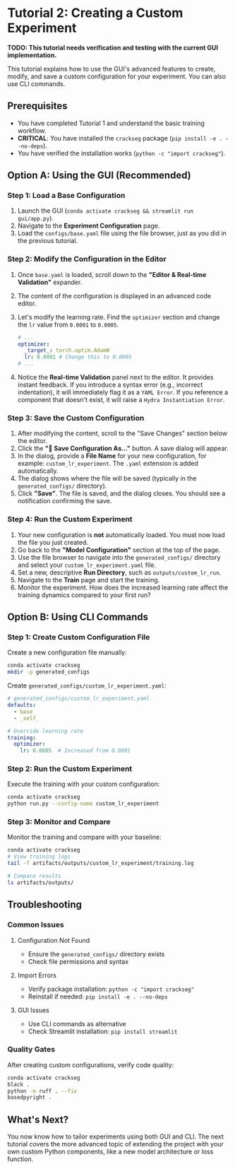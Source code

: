 # Tutorial 2: Creating a Custom Experiment

**TODO: This tutorial needs verification and testing with the current GUI implementation.**

This tutorial explains how to use the GUI's advanced features to create,
modify, and save a custom configuration for your experiment. You can also use CLI commands.

## Prerequisites

- You have completed Tutorial 1 and understand the basic training workflow.
- **CRITICAL**: You have installed the `crackseg` package (`pip install -e . --no-deps`).
- You have verified the installation works (`python -c "import crackseg"`).

## Option A: Using the GUI (Recommended)

### Step 1: Load a Base Configuration

1. Launch the GUI (`conda activate crackseg && streamlit run gui/app.py`).
2. Navigate to the **Experiment Configuration** page.
3. Load the `configs/base.yaml` file using the file browser, just as you did
    in the previous tutorial.

### Step 2: Modify the Configuration in the Editor

1. Once `base.yaml` is loaded, scroll down to the
    **"Editor & Real-time Validation"** expander.
2. The content of the configuration is displayed in an advanced code editor.
3. Let's modify the learning rate. Find the `optimizer` section and change
    the `lr` value from `0.0001` to `0.0005`.

    ```yaml
    # ...
    optimizer:
      _target_: torch.optim.AdamW
      lr: 0.0001 # Change this to 0.0005
    # ...
    ```

4. Notice the **Real-time Validation** panel next to the editor. It provides
    instant feedback. If you introduce a syntax error (e.g., incorrect
    indentation), it will immediately flag it as a `YAML Error`. If you
    reference a component that doesn't exist, it will raise a
    `Hydra Instantiation Error`.

### Step 3: Save the Custom Configuration

1. After modifying the content, scroll to the "Save Changes" section below
    the editor.
2. Click the **"💾 Save Configuration As..."** button. A save dialog will
    appear.
3. In the dialog, provide a **File Name** for your new configuration, for
    example: `custom_lr_experiment`. The `.yaml` extension is added
    automatically.
4. The dialog shows where the file will be saved (typically in the
    `generated_configs/` directory).
5. Click **"Save"**. The file is saved, and the dialog closes. You should see a
    notification confirming the save.

### Step 4: Run the Custom Experiment

1. Your new configuration is **not** automatically loaded. You must now load
    the file you just created.
2. Go back to the **"Model Configuration"** section at the top of the page.
3. Use the file browser to navigate into the `generated_configs/` directory
    and select your `custom_lr_experiment.yaml` file.
4. Set a new, descriptive **Run Directory**, such as
    `outputs/custom_lr_run`.
5. Navigate to the **Train** page and start the training.
6. Monitor the experiment. How does the increased learning rate affect the
    training dynamics compared to your first run?

## Option B: Using CLI Commands

### Step 1: Create Custom Configuration File

Create a new configuration file manually:

```bash
conda activate crackseg
mkdir -p generated_configs
```

Create `generated_configs/custom_lr_experiment.yaml`:

```yaml
# generated_configs/custom_lr_experiment.yaml
defaults:
  - base
  - _self_

# Override learning rate
training:
  optimizer:
    lr: 0.0005  # Increased from 0.0001
```

### Step 2: Run the Custom Experiment

Execute the training with your custom configuration:

```bash
conda activate crackseg
python run.py --config-name custom_lr_experiment
```

### Step 3: Monitor and Compare

Monitor the training and compare with your baseline:

```bash
conda activate crackseg
# View training logs
tail -f artifacts/outputs/custom_lr_experiment/training.log

# Compare results
ls artifacts/outputs/
```

## Troubleshooting

### Common Issues

1. Configuration Not Found

    - Ensure the `generated_configs/` directory exists
    - Check file permissions and syntax

2. Import Errors

    - Verify package installation: `python -c "import crackseg"`
    - Reinstall if needed: `pip install -e . --no-deps`

3. GUI Issues

    - Use CLI commands as alternative
    - Check Streamlit installation: `pip install streamlit`

### Quality Gates

After creating custom configurations, verify code quality:

```bash
conda activate crackseg
black .
python -m ruff . --fix
basedpyright .
```

## What's Next?

You now know how to tailor experiments using both GUI and CLI. The next tutorial covers
the more advanced topic of extending the project with your own custom Python
components, like a new model architecture or loss function.
